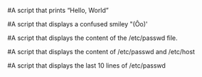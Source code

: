 #A script that prints “Hello, World”

#A script that displays a confused smiley "(Ôo)'

#A script that displays the content of the /etc/passwd file.

#A script that displays the content of /etc/passwd and /etc/host

#A script that displays the last 10 lines of /etc/passwd
